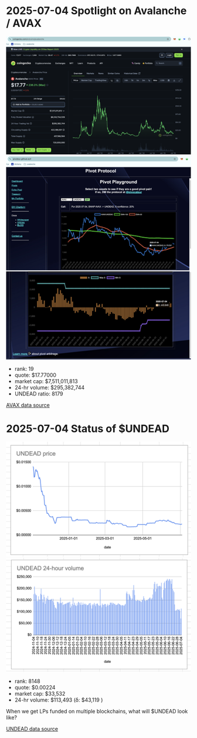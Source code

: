 # 2025-07-04 Spotlight on Avalanche / AVAX 



![Coingecko chart for AVAX](imgs/01a-avax.png) 
![AVAX / UNDEAD ratio](imgs/01b-ratio.png) 
![AVAX / UNDEAD ratio δ](imgs/01c-delta.png) 


* rank: 19 
* quote: $17.77000 
* market cap: $7,511,011,813 
* 24-hr volume: $295,382,744 
* UNDEAD ratio: 8179 

[AVAX data source](https://www.coingecko.com/en/coins/avalanche) 

# 2025-07-04 Status of $UNDEAD 

![$UNDEAD rank](imgs/02a-rank.png) 
![$UNDEAD quote](imgs/02b-quote.png) 
![$UNDEAD market captalization](imgs/02c-cap.png) 
![$UNDEAD 24-hour volume](imgs/02d-vol.png) 

* rank: 8148 
* quote: $0.00224 
* market cap: $33,532 
* 24-hr volume: $113,493 (δ: $43,119 ) 


When we get LPs funded on multiple blockchains, what will $UNDEAD look like? 

[UNDEAD data source](https://www.coingecko.com/en/coins/undead-blocks) 

